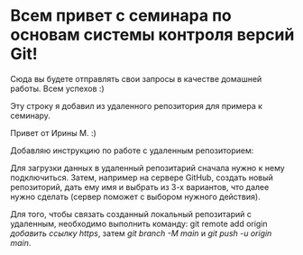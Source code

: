 # Всем привет с семинара по основам системы контроля версий Git!

Сюда вы будете отправлять свои запросы в качестве домашней работы. Всем успехов :)

Эту строку я добавил из удаленного репозитория для примера к семинару.

Привет от Ирины М. :)

Добавляю инструкцию по работе с удаленным репозиторием:

Для загрузки данных в удаленный репозитарий сначала нужно к нему подключиться. Затем, например на сервере GitHub, создать новый репозиторий, дать ему имя и выбрать из 3-х вариантов, что далее нужно сделать (сервер поможет с выбором нужного действия).

Для того, чтобы связать созданный локальный репозитарий с удаленным, необходимо выполнить команду: git remote add origin *добавить ссылку https*, затем *git branch -M main* и 
*git push -u origin main*.
